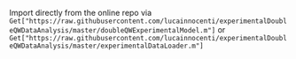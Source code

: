 Import directly from the online repo via
`Get["https://raw.githubusercontent.com/lucainnocenti/experimentalDoubleQWDataAnalysis/master/doubleQWExperimentalModel.m"]`
or
`Get["https://raw.githubusercontent.com/lucainnocenti/experimentalDoubleQWDataAnalysis/master/experimentalDataLoader.m"]`
